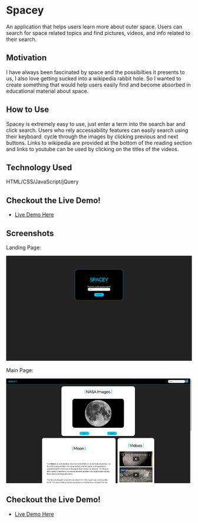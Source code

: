# Spacey

An application that helps users learn more about outer space. Users can search for space related topics and find pictures, videos, and info related to their search.

## Motivation 

I have always been fascinated by space and the possibilties it presents to us, I also love getting sucked into a wikipedia rabbit hole. So I wanted to create something that would help users easily find and become absorbed in educational material about space.

## How to Use 

Spacey is extremely easy to use, just enter a term into the search bar and click search. Users who rely accessability features can easily search using their keyboard. cycle through the images by clicking previous and next buttons. Links to wikipedia are provided at the bottom of the reading section and links to youtube can be used by clicking on the titles of the videos.

## Technology Used

HTML/CSS/JavaScript/jQuery

## Checkout the Live Demo!

- [Live Demo Here](https://fevenden.github.io/Spacey/)

## Screenshots

Landing Page:

![landing](images/landing.png)

Main Page:

![landing](images/main.png)

## Checkout the Live Demo!

- [Live Demo Here](https://fevenden.github.io/Spacey/)
